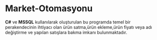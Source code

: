 # Market-Otomasyonu



**C#** ve **MSSQL** kullanılarak oluşturulan bu programda temel bir perakendecinin ihtiyacı olan ürün satma,ürün ekleme,ürün fiyatı veya adı değiştirme ve yapılan satışlara bakma imkanı bulunmaktadır.
